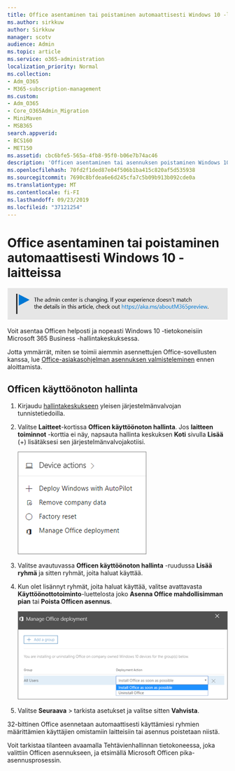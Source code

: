 ```yaml
---
title: Office asentaminen tai poistaminen automaattisesti Windows 10 -laitteissa
ms.author: sirkkuw
author: Sirkkuw
manager: scotv
audience: Admin
ms.topic: article
ms.service: o365-administration
localization_priority: Normal
ms.collection:
- Adm_O365
- M365-subscription-management
ms.custom:
- Adm_O365
- Core_O365Admin_Migration
- MiniMaven
- MSB365
search.appverid:
- BCS160
- MET150
ms.assetid: cbc6bfe5-565a-4fb8-95f0-b06e7b74ac46
description: 'Officen asentaminen tai asennuksen poistaminen Windows 10-laitteissa Microsoft 365 Business-hallinta keskuksesta. '
ms.openlocfilehash: 70fd2f1ded87e04f506b1ba415c820af5d535938
ms.sourcegitcommit: 7690c8bfdea6e6d245cfa7c5b09b913b092cde0a
ms.translationtype: MT
ms.contentlocale: fi-FI
ms.lasthandoff: 09/23/2019
ms.locfileid: "37121254"
---
```

# <a name="automatically-install-or-uninstall-office-on-windows-10-devices"></a>Office asentaminen tai poistaminen automaattisesti Windows 10 -laitteissa

[![Etiketti, jonka avulla voit tietää, että hallinta keskus on muuttumassa ja löydät lisä tietoja osoitteessa aka.ms/aboutM365preview.](media/m365admincenterchanging.png)](https://docs.microsoft.com/office365/admin/microsoft-365-admin-center-preview)

Voit asentaa Officen helposti ja nopeasti Windows 10 -tietokoneisiin Microsoft 365 Business -hallintakeskuksessa.
  
Jotta ymmärrät, miten se toimii aiemmin asennettujen Office-sovellusten kanssa, lue [Office-asiakasohjelman asennuksen valmisteleminen](prepare-for-office-client-deployment.md) ennen aloittamista. 
  
## <a name="manage-office-deployments"></a>Officen käyttöönoton hallinta

1. Kirjaudu [hallintakeskukseen](https://aka.ms/bcsportal) yleisen järjestelmänvalvojan tunnistetiedoilla. 
    
2. Valitse **Laitteet**-kortissa **Officen käyttöönoton hallinta**.
      Jos **laitteen toiminnot** -korttia ei näy, napsauta hallinta keskuksen **Koti** sivulla **Lisää** (+) lisätäksesi sen järjestelmänvalvojakotiisi.
    
    ![Screenshot of the Devices card in the admin center](media/9982e784-dbf9-4a76-a159-bb3e2e5aa23f.png)
  
3. Valitse avautuvassa **Officen käyttöönoton hallinta** -ruudussa **Lisää ryhmä** ja sitten ryhmät, joita haluat käyttää.
    
4. Kun olet lisännyt ryhmät, joita haluat käyttää, valitse avattavasta **Käyttöönottotoiminto**-luettelosta joko **Asenna Office mahdollisimman pian** tai **Poista Officen asennus**.
    
    ![In the Manage Office deployment pane, choose either Install Office as soon as possible, or Uninstall Office.](media/00f24a61-1848-40c0-b037-78d726c7d757.png)
  
5. Valitse **Seuraava** \> tarkista asetukset ja valitse sitten **Vahvista**.
    
32-bittinen Office asennetaan automaattisesti käyttämiesi ryhmien määrittämien käyttäjien omistamiin laitteisiin tai asennus poistetaan niistä.
  
Voit tarkistaa tilanteen avaamalla Tehtävienhallinnan tietokoneessa, joka valittiin Officen asennukseen, ja etsimällä Microsoft Officen pika-asennusprosessin.
  


